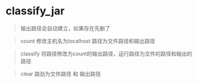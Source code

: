 # classify_jar

>输出路径会自动建立，如果存在先删了

>count 修改主机名为localhost 路径为文件路径和输出路径

>classify 将路径修改为count的输出路径，运行路径为文件的路径和输出的路径

>clear 路劲为文件路径 和 输出路径
